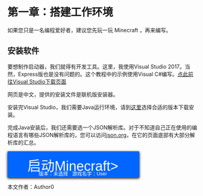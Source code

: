 # 第一章：搭建工作环境
如果您只是一名编程爱好者，建议您先玩一玩 Minecraft ，再来编写。

## 安装软件
要想制作启动器，我们就得有开发工具。这里，我使用Visual Studio 2017。当然，Express版也是没有问题的。这个教程中的示例使用Visual C#编写。[点此前往Visual Studio下载页面](http://www.visualstudio.com/zh-hans/downloads "访问Visual Studio官方网站以下载")

网页是中文，提供的安装文件是联机版安装器。

安装完Visual Studio，我们需要Java运行环境，请到[这里](https://java.com/zh_CN/download "访问Java官方网站以下载")选择合适的版本下载安装。

完成Java安装后，我们还需要选一个JSON解析库。对于不知道自己正在使用的编程语言有哪些JSON解析库的，您可以访问[json.org](https://www.json.org/json-zh.html)，在它的页面底部有大部分解析库的汇总。

<style>
button {
  display: inline-block;
  border-radius: 2px;
  border: none;
  background-color: #0066ff;
  color: #FFFFFF;
  text-align: center;
  font-size: 36px;
  padding: 30px 3px 0px 0px;
  width: 350px;
  transition: all 0.3s;
  cursor: pointer;
  box-shadow: 0px 2px 6px #000000;
  line-height: 20px;
}
button span{
  cursor: pointer;
  position: relative;
  right: 0;
  transition: 0.3s;
}
button span:after{
  cursor: pointer;
  position: relative;
  content: '>';
  left: 0;
  transition: 0.3s;
}
button:hover{
  background-color: #00ccff;
  box-shadow: 0px 2px 10px #000000;
}
button:hover span{
  right: 5px;
}
button:hover span:after{
  left: 10px;
}
button:active{
  background-color: #0055ff;
  box-shadow: 0px 2px 4px #000000;
  transform: scale(0.98);
}
</style>
<button><span>启动Minecraft</span><br><font size=2>版本：未选择&nbsp;&nbsp;&nbsp;游戏名字：User</font></button>

本文作者：Author0
